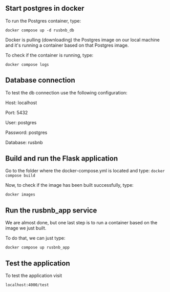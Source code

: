 
## Start postgres in docker
To run the Postgres container, type:

`docker compose up -d rusbnb_db`


Docker is pulling (downloading) the Postgres image on our local machine and it's running a container based on that Postgres image.

To check if the container is running, type:

`docker compose logs`

## Database connection
To test the db connection use the following configuration:

Host: localhost

Port: 5432

User: postgres

Password: postgres

Database: rusbnb


## Build and run the Flask application

Go to the folder where the docker-compose.yml is located and type:
`docker compose build`

Now, to check if the image has been built successfully, type:

`docker images`

## Run the rusbnb_app service
We are almost done, but one last step is to run a container based on the image we just built.

To do that, we can just type:

`docker compose up rusbnb_app`

## Test the application
To test the application visit 

`localhost:4000/test`

